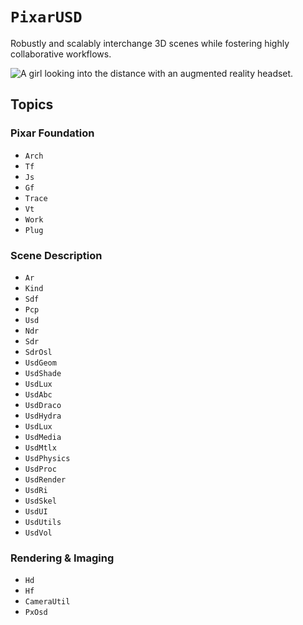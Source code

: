 # ``PixarUSD``

Robustly and scalably interchange 3D scenes while fostering highly collaborative workflows.

![A girl looking into the distance with an augmented reality headset.](swiftusdbanner)

## Topics

### Pixar Foundation

- ``Arch``
- ``Tf``
- ``Js``
- ``Gf``
- ``Trace``
- ``Vt``
- ``Work``
- ``Plug``

### Scene Description

- ``Ar``
- ``Kind``
- ``Sdf``
- ``Pcp``
- ``Usd``
- ``Ndr``
- ``Sdr``
- ``SdrOsl``
- ``UsdGeom``
- ``UsdShade``
- ``UsdLux``
- ``UsdAbc``
- ``UsdDraco``
- ``UsdHydra``
- ``UsdLux``
- ``UsdMedia``
- ``UsdMtlx``
- ``UsdPhysics``
- ``UsdProc``
- ``UsdRender``
- ``UsdRi``
- ``UsdSkel``
- ``UsdUI``
- ``UsdUtils``
- ``UsdVol``

### Rendering & Imaging

- ``Hd``
- ``Hf``
- ``CameraUtil``
- ``PxOsd``


